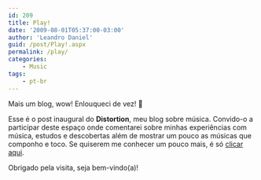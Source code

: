 ```yaml
---
id: 209
title: Play!
date: '2009-08-01T05:37:00-03:00'
author: 'Leandro Daniel'
guid: /post/Play!.aspx
permalink: /play/
categories:
    - Music
tags:
    - pt-br
---
```


Mais um blog, wow! Enlouqueci de vez! 🙂

Esse é o post inaugural do **Distortion**, meu blog sobre música. Convido-o a participar deste espaço onde comentarei sobre minhas experiências com música, estudos e descobertas além de mostrar um pouco as músicas que componho e toco. Se quiserem me conhecer um pouco mais, é só [clicar aqui](http://leandrodaniel.com/about/).

Obrigado pela visita, seja bem-vindo(a)!
